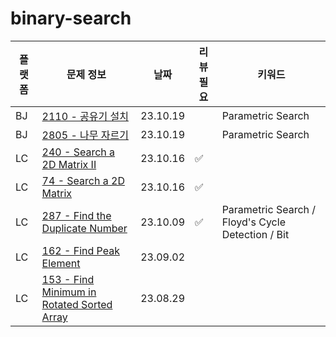 # binary-search
| 플랫폼 | 문제 정보                                                      | 날짜       | 리뷰 필요 | 키워드                                               |
|-----|------------------------------------------------------------|----------|-------|---------------------------------------------------|
| BJ | [2110 - 공유기 설치](https://www.acmicpc.net/problem/2110) | 23.10.19 | | Parametric Search |
| BJ | [2805 - 나무 자르기](https://www.acmicpc.net/problem/2805) | 23.10.19 | | Parametric Search |
| LC | [240 - Search a 2D Matrix II](https://leetcode.com/problems/search-a-2d-matrix-ii/) | 23.10.16 | ✅ | |
| LC | [74 - Search a 2D Matrix](https://leetcode.com/problems/search-a-2d-matrix/) | 23.10.16 | ✅ | |
| LC | [287 - Find the Duplicate Number](https://leetcode.com/problems/find-the-duplicate-number/) | 23.10.09 | ✅ | Parametric Search / Floyd's Cycle Detection / Bit |
| LC | [162 - Find Peak Element](https://leetcode.com/problems/find-peak-element/) | 23.09.02 | |                                                   |
| LC | [153 - Find Minimum in Rotated Sorted Array](https://leetcode.com/problems/find-minimum-in-rotated-sorted-array/) | 23.08.29 | |                                                   |
